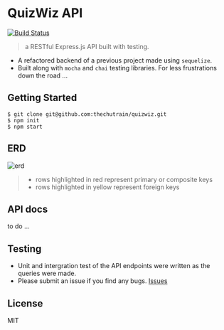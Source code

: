 # QuizWiz API
[![Build Status](https://travis-ci.org/thechutrain/quizwiz.svg?branch=master)](https://travis-ci.org/thechutrain/quizwiz)

> a RESTful Express.js API built with testing.

- A refactored backend of a previous project made using `sequelize`. 
- Built along with `mocha` and `chai` testing libraries. For less frustrations down the road ...


## Getting Started
```
$ git clone git@github.com:thechutrain/quizwiz.git
$ npm init 
$ npm start
```

## ERD

![erd](.notes/quizwizERD1.png)
> - rows highlighted in red represent primary or composite keys
> - rows highlighted in yellow represent foreign keys

## API docs
to do ...

## Testing
- Unit and intergration test of the API endpoints were written as the queries were made.
- Please submit an issue if you find any bugs. [Issues](https://github.com/thechutrain/quizwiz/issues)


## License
MIT